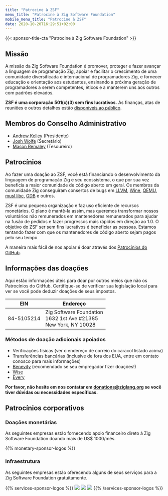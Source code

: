 ```yaml
---
title: "Patrocine à ZSF"
menu_title: "Patrocine à Zig Software Foundation"
mobile_menu_title: "Patrocine à ZSF"
date: 2020-10-20T16:29:51+02:00
---
```

{{< sponsor-title-cta "Patrocine à Zig Software Foundation" >}}

## Missão
A missão da Zig Software Foundation é promover, proteger e fazer avançar a linguagem de programação Zig, apoiar e facilitar o crescimento de uma comunidade diversificada e internacional de programadores Zig, e fornecer educação e orientação aos estudantes, ensinando a próxima geração de programadores a serem competentes, éticos e a manterem uns aos outros com padrões elevados.

**ZSF é uma corporação 501(c)(3) sem fins lucrativos.** As finanças, atas de reuniões e outros detalhes estão [disponíveis ao público](https://drive.google.com/drive/folders/1ucHARxVbhrBbuZDbhrGHYDTsYAs8_bMH?usp=sharing).

## Membros do Conselho Administrativo

- [Andrew Kelley](https://andrewkelley.me/) (Presidente)
- [Josh Wolfe](https://github.com/thejoshwolfe/) (Secretário)
- [Mason Remaley](https://twitter.com/masonremaley/) (Tesoureiro)

## Patrocínios

Ao fazer uma doação ao ZSF, você está financiando o desenvolvimento da linguagem de programação Zig e seu ecossistema, o que por sua vez beneficia a maior comunidade de código aberto em geral. Os membros da comunidade Zig conseguiram consertos de bugs em [LLVM](https://llvm.org/), [Wine](https://winehq.org/), [QEMU](https://qemu.org/), [musl libc](https://musl.libc.org/), [GDB](https://www.gnu.org/software/gdb/) e outros.

ZSF é uma pequena organização e faz uso eficiente de recursos monetários. O plano é mantê-la assim, mas queremos transformar nossos voluntários não remunerados em mantenedores remunerados para ajudar na fusão de pedidos e fazer progressos mais rápidos em direção ao 1.0. O objetivo do ZSF ser sem fins lucrativos é beneficiar as pessoas. Estamos tentando fazer com que os mantenedores de código aberto sejam pagos pelo seu tempo.

A maneira mais fácil de nos apoiar é doar através dos [Patrocínios do GitHub](https://github.com/sponsors/ziglang).

## Informações das doações
Aqui estão informações úteis para doar por outros meios que não os Patrocínios do GitHub.
Certifique-se de verificar sua legislação local para ver se você pode deduzir doações de seus impostos.

|   **EIN**   | **Endereço** |
|-------------|-------------|
| 84-5105214 | Zig Software Foundation  <br> 1632 1st Ave #21385  <br> New York, NY 10028|

### Métodos de doação adicionais apoiados
- Verificações físicas (ver o endereço de correio do caracol listado acima)
- Transferências bancárias (inclusive de fora dos EUA, entre em contato conosco para mais informações)
- [Benevity](https://benevity.com) (recomendado se seu empregador fizer doações!)
- [Wise](https://wise.com)
- [Every](https://www.every.org/zig-software-foundation-inc/)

**Por favor, não hesite em nos contatar em donations@ziglang.org se você tiver dúvidas ou necessidades específicas.**

## Patrocínios corporativos

### Doações monetárias
As seguintes empresas estão fornecendo apoio financeiro direto à Zig Software Foundation doando mais de US$ 1000/mês.

{{% monetary-sponsor-logos %}}

### Infraestrutura
As seguintes empresas estão oferecendo alguns de seus serviços para a Zig Software Foundation gratuitamente.

{{% services-sponsor-logos %}}
![](/lavatech.png)
![](/dropbox.png)
![](/scaleway.png)
{{% /services-sponsor-logos %}}














